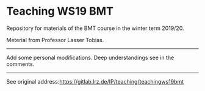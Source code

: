 # Teaching WS19 BMT

Repository for materials of the BMT course in the winter term 2019/20.

Meterial from Professor Lasser Tobias.

***
Add some personal modifications.
Deep understandings see in the comments.
***

See original address:https://gitlab.lrz.de/IP/teaching/teachingws19bmt
